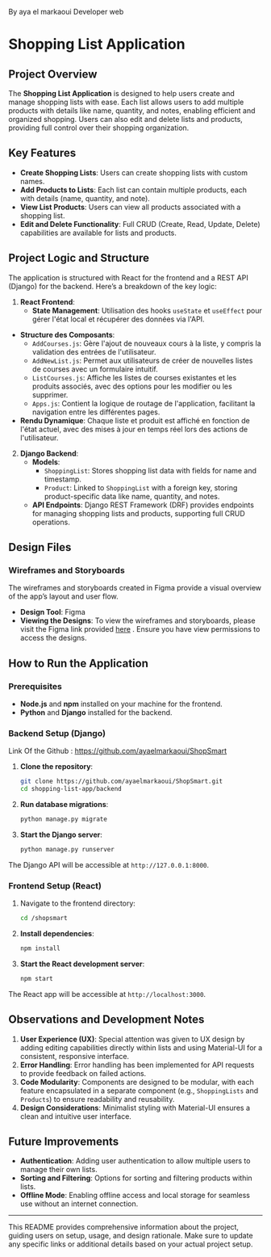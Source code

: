 By aya el markaoui Developer web
# Shopping List Application

## Project Overview

The **Shopping List Application** is designed to help users create and manage shopping lists with ease. Each list allows users to add multiple products with details like name, quantity, and notes, enabling efficient and organized shopping. Users can also edit and delete lists and products, providing full control over their shopping organization.

## Key Features

- **Create Shopping Lists**: Users can create shopping lists with custom names.
- **Add Products to Lists**: Each list can contain multiple products, each with details (name, quantity, and note).
- **View List Products**: Users can view all products associated with a shopping list.
- **Edit and Delete Functionality**: Full CRUD (Create, Read, Update, Delete) capabilities are available for lists and products.

## Project Logic and Structure

The application is structured with React for the frontend and a REST API (Django) for the backend. Here’s a breakdown of the key logic:

1. **React Frontend**:
   - **State Management**: Utilisation des hooks `useState` et `useEffect` pour gérer l'état local et récupérer des données via l'API.
- **Structure des Composants**:
  - `AddCourses.js`: Gère l'ajout de nouveaux cours à la liste, y compris la validation des entrées de l'utilisateur.
  - `AddNewList.js`: Permet aux utilisateurs de créer de nouvelles listes de courses avec un formulaire intuitif.
  - `ListCourses.js`: Affiche les listes de courses existantes et les produits associés, avec des options pour les modifier ou les supprimer.
  - `Apps.js`: Contient la logique de routage de l'application, facilitant la navigation entre les différentes pages.
- **Rendu Dynamique**: Chaque liste et produit est affiché en fonction de l'état actuel, avec des mises à jour en temps réel lors des actions de l'utilisateur.
2. **Django Backend**:
   - **Models**:
     - `ShoppingList`: Stores shopping list data with fields for name and timestamp.
     - `Product`: Linked to `ShoppingList` with a foreign key, storing product-specific data like name, quantity, and notes.
   - **API Endpoints**: Django REST Framework (DRF) provides endpoints for managing shopping lists and products, supporting full CRUD operations.

## Design Files

### Wireframes and Storyboards
The wireframes and storyboards created in Figma provide a visual overview of the app’s layout and user flow.

- **Design Tool**: Figma
- **Viewing the Designs**: To view the wireframes and storyboards, please visit the Figma link provided [here]('https://www.figma.com/design/Y2e1jJcn4lsNHyiC0ebib5/Design-ShopSmart?node-id=0-1&node-type=canvas&t=qLH3SaYwZ6X2xsXP-0') . Ensure you have view permissions to access the designs.

## How to Run the Application

### Prerequisites

- **Node.js** and **npm** installed on your machine for the frontend.
- **Python** and **Django** installed for the backend.

### Backend Setup (Django)
Link Of the Github : https://github.com/ayaelmarkaoui/ShopSmart
1. **Clone the repository**:
   ```bash
   git clone https://github.com/ayaelmarkaoui/ShopSmart.git
   cd shopping-list-app/backend
   ```


2. **Run database migrations**:
   ```bash
   python manage.py migrate
   ```

3. **Start the Django server**:
   ```bash
   python manage.py runserver
   ```

The Django API will be accessible at `http://127.0.0.1:8000`.

### Frontend Setup (React)

1. Navigate to the frontend directory:
   ```bash
   cd /shopsmart
   ```

2. **Install dependencies**:
   ```bash
   npm install
   ```

3. **Start the React development server**:
   ```bash
   npm start
   ```

The React app will be accessible at `http://localhost:3000`.

## Observations and Development Notes

1. **User Experience (UX)**: Special attention was given to UX design by adding editing capabilities directly within lists and using Material-UI for a consistent, responsive interface.
2. **Error Handling**: Error handling has been implemented for API requests to provide feedback on failed actions.
3. **Code Modularity**: Components are designed to be modular, with each feature encapsulated in a separate component (e.g., `ShoppingLists` and `Products`) to ensure readability and reusability.
4. **Design Considerations**: Minimalist styling with Material-UI ensures a clean and intuitive user interface.

## Future Improvements

- **Authentication**: Adding user authentication to allow multiple users to manage their own lists.
- **Sorting and Filtering**: Options for sorting and filtering products within lists.
- **Offline Mode**: Enabling offline access and local storage for seamless use without an internet connection.

---

This README provides comprehensive information about the project, guiding users on setup, usage, and design rationale. Make sure to update any specific links or additional details based on your actual project setup.